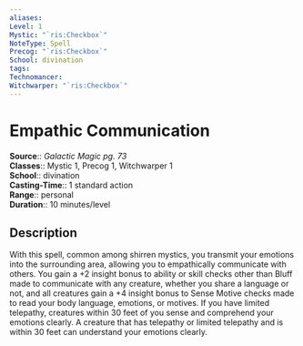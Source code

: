 ```yaml
---
aliases: 
Level: 1
Mystic: "`ris:Checkbox`"
NoteType: Spell
Precog: "`ris:Checkbox`"
School: divination
tags: 
Technomancer: 
Witchwarper: "`ris:Checkbox`"
---
```


# Empathic Communication

**Source**:: _Galactic Magic pg. 73_  
**Classes**:: Mystic 1, Precog 1, Witchwarper 1  
**School**:: divination  
**Casting-Time**:: 1 standard action  
**Range**:: personal  
**Duration**:: 10 minutes/level  

## Description

With this spell, common among shirren mystics, you transmit your emotions into the surrounding area, allowing you to empathically communicate with others. You gain a +2 insight bonus to ability or skill checks other than Bluff made to communicate with any creature, whether you share a language or not, and all creatures gain a +4 insight bonus to Sense Motive checks made to read your body language, emotions, or motives. If you have limited telepathy, creatures within 30 feet of you sense and comprehend your emotions clearly. A creature that has telepathy or limited telepathy and is within 30 feet can understand your emotions clearly.
